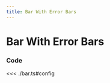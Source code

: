 ```yaml
---
title: Bar With Error Bars
---
```


# Bar With Error Bars

<script setup>
import {config as bar} from './bar';
</script>

<BarWithErrorBarsChart
  :options="bar.options"
  :data="bar.data"
/>

### Code

<<< ./bar.ts#config
